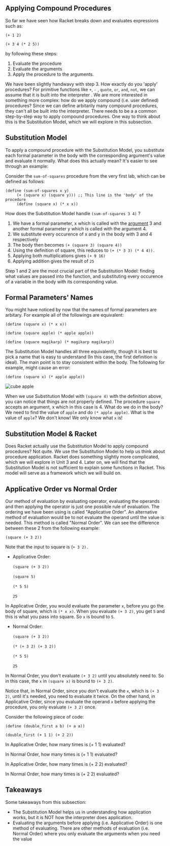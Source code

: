 ##  Applying Compound Procedures

So far we have seen how Racket breaks down and evaluates expressions such as:

`(+ 1 2)`

`(+ 3 4 (* 2 5))`

by following these steps:

  1. Evaluate the procedure
  2. Evaluate the arguments
  3. Apply the procedure to the arguments.

We have been slightly handwavy with step 3. How exactly do you 'apply'
procedures? For primitive functions like  `+`, `-` , `quote`, `or`, `and`, `not`, we can
assume that it is built into the interpreter . We are more interested in
something more complex: how do we apply compound (i.e. user defined) procedures? Since we 
can define arbitarily many compound procedures, they can't all be built into the
interpreter. There needs to be a a common step-by-step way to apply compound
procedures. One way to think about this is the Substitution Model, which we
will explore in this subsection.

##  Substitution Model

To apply a compound procedure with the Substitution Model, you substitute each
formal parameter in the body with the corresponding argument's value and evaluate it
normally. What does this actually mean? It's easier to see through an example:

Consider the `sum-of-squares` procedure from the very first lab, which can be
defined as follows:


<pre><code>(define (sum-of-squares x y)  
     (+ (square x) (square y))) ;; This line is the 'body' of the procedure
     (define (square x) (* x x))
</code></pre>



How does the Substitution Model handle `(sum-of-squares 3 4)` ?

  1. We have a formal parameter, x which is called with the [ argument](https://edge.edx.org/courses/uc-berkeley/cs61as-1x/SICP/wiki/cs61as-1x/argument/) 3 and another formal parameter y which is called with the argument 4.
  2. We substitute every occurence of x and y in the body with 3 and 4 respectively
  3. The body then becomes `(+ (square 3) (square 4))`
  4. Using the definition of square, this reduces to `(+ (* 3 3) (* 4 4)). `
  5. Applying both multiplications gives `(+ 9 16)`
  6. Applying addition gives the result of `25`

Step 1 and 2 are the most crucial part of the Substitution Model: finding what
values are passed into the function, and substituting every occurence of a variable in the body
with its corresponding value.

## Formal Parameters' Names

You might have noticed by now that the names of formal parameters are
arbitary. For example all of the followings are equivalent:

`(define (square x) (* x x))`

`(define (square apple) (* apple apple))`

`(define (square magikarp) (* magikarp magikarp))`

The Substitution Model handles all three equivalently, though it is best to
pick a name that is easy to understand (In this case, the first definition is
ideal). The main point is to stay consistent within the body.  The following
for example, might cause an error:

`(define (square x) (* apple apple))`

![cube apple](http://foundersgrp.files.wordpress.com/2011/01/apple-cube.jpg)

When we use Substitution Model with  `(square 4)` with the definition above, you
can notice that things are not properly defined. The procedure `square` accepts an argument,
x which in this case is 4. What do we do in the body? We need to find the
value of `apple` and do `(* apple apple)`. What is the value of `apple`? We
don't know! We only know what `x` is!

## Substitution Model & Racket

Does Racket actually use the Substitution Model to apply compound procedures? Not
quite. We use the Substitution Model to help us think about procedure application. Racket does something slightly more complicated, which we will explore in Unit 3 and 4. Later on, we will find that the Substitution Model is not sufficient to explain some functions in Racket. This model will serve as a framework which we will build on.

## Applicative Order vs Normal Order

Our method of evaluation by evaluating operator, evaluating the operands and then
applying the operator is just one possible rule of evaluation. The ordering we have been 
using is called "Applicative Order".  An alternative method of evaluation would be to
not evaluate the operand until the value is needed. This method is called
"Normal Order".  We can see the difference between these 2 from the following
example:

`(square (+ 3 2))`

Note that the input to square is (`+ 3 2). `

  * Applicative Order:

&nbsp;&nbsp;&nbsp;&nbsp;&nbsp;&nbsp;`(square (+ 3 2))`

&nbsp;&nbsp;&nbsp;&nbsp;&nbsp;&nbsp;`(square 5)  `

&nbsp;&nbsp;&nbsp;&nbsp;&nbsp;&nbsp;`(* 5 5)  `

&nbsp;&nbsp;&nbsp;&nbsp;&nbsp;&nbsp;`25`

In Applicative Order, you would evaluate the parameter `x`, before you go the
body of square, which is `(* x x)`. When you evaluate `(+ 3 2)`, you get `5` and
this is what you pass into square. So `x` is bound to `5`.

  * Normal Order:

&nbsp;&nbsp;&nbsp;&nbsp;&nbsp;&nbsp;`(square (+ 3 2))`

&nbsp;&nbsp;&nbsp;&nbsp;&nbsp;&nbsp;`(* (+ 3 2) (+ 3 2))`

&nbsp;&nbsp;&nbsp;&nbsp;&nbsp;&nbsp;`(* 5 5)`

&nbsp;&nbsp;&nbsp;&nbsp;&nbsp;&nbsp;`25`

In Normal Order, you don't evaluate `(+ 3 2)` until you absolutely need to. So in this case, the `x` in `(square x)` is bound to `(+ 3 2)`.

Notice that, in Normal Order, since you don't evaluate the `x`, which is `(+ 3 2)`, until it's needed, you need to evaluate it twice. On the other hand, in Applicative Order, since you evaluate the operand `x` before applying the procedure, you only evaluate `(+ 3 2)` once.

Consider the following piece of code:

<pre><code>(define (double_first a b) (+ a a))

(double_first (+ 1 1) (+ 2 2)) </code></pre>

 <div class="mc">
In Applicative Order, how many times is (+ 1 1) evaluated?

<ans text="0" explanation="Try again!"></ans>
<ans text="1" explanation="Nice!" correct></ans>
<ans text="2" explanation="Try again!" ></ans>
<ans text="3" explanation="Try again!"></ans>
</div>

<div class="mc">
In Normal Order, how many times is (+ 1 1) evaluated?

<ans text="0" explanation="Try again!"></ans>
<ans text="1" explanation="Try again!" ></ans>
<ans text="2" explanation="Nice!" correct></ans>
<ans text="3" explanation="Try again!"></ans>
</div>

<div class="mc">
In Applicative Order, how many times is (+ 2 2) evaluated?

<ans text="0" explanation="Try again!"></ans>
<ans text="1" explanation="Nice!" correct></ans>
<ans text="2" explanation="Try again!" ></ans>
<ans text="3" explanation="Try again!"></ans>
</div>

<div class="mc">
In Normal Order, how many times is (+ 2 2) evaluated?

<ans text="0" explanation="Nice!" correct></ans>
<ans text="1" explanation="Try again!" ></ans>
<ans text="2" explanation="Try again!" ></ans>
<ans text="3" explanation="Try again!"></ans>
</div>



## Takeaways

Some takeaways from this subsection:

  * The Substitution Model helps us in understanding how application works, but it is NOT how the interpreter does application.
  * Evaluating the arguments before applying (i.e. Applicative Order) is one method of evaluating. There are other methods of evaluation (i.e. Normal Order) where you only evaluate the arguments when you need the value

